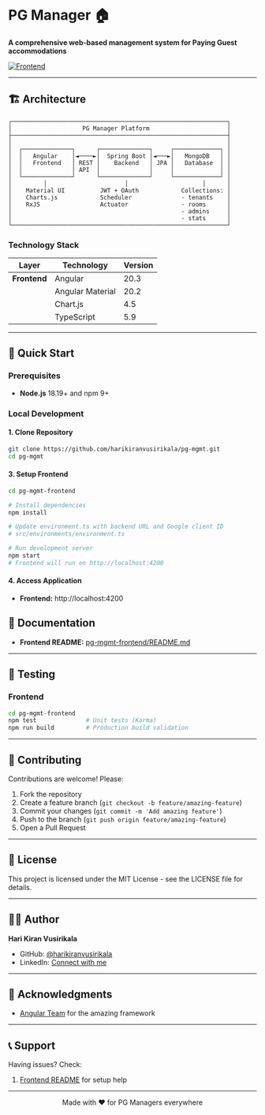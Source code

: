 # PG Manager 🏠

**A comprehensive web-based management system for Paying Guest accommodations**

[![Frontend](https://img.shields.io/badge/Frontend-Angular%2020-red?style=flat-square&logo=angular)](./pg-mgmt-frontend)

---

## 🏗️ Architecture

```
┌─────────────────────────────────────────────────────────────┐
│                    PG Manager Platform                      │
├─────────────────────────────────────────────────────────────┤
│                                                             │
│  ┌──────────────┐      ┌──────────────┐     ┌─────────────┐ │
│  │   Angular    │◄────►│  Spring Boot │◄───►│   MongoDB   │ │
│  │   Frontend   │ REST │    Backend   │ JPA │   Database  │ │
│  │              │ API  │              │     │             │ │
│  └──────────────┘      └──────────────┘     └─────────────┘ │
│         │                      │                     │      │
│    Material UI          JWT + OAuth            Collections: │
│    Charts.js            Scheduler              - tenants    │
│    RxJS                 Actuator               - rooms      │
│                                                - admins     │
│                                                - stats      │
└─────────────────────────────────────────────────────────────┘
```

### Technology Stack

| Layer | Technology | Version |
|-------|-----------|---------|
| **Frontend** | Angular | 20.3 |
| | Angular Material | 20.2 |
| | Chart.js | 4.5 |
| | TypeScript | 5.9 |
---

## 🚀 Quick Start

### Prerequisites

- **Node.js** 18.19+ and npm 9+

### Local Development

#### 1. Clone Repository
```bash
git clone https://github.com/harikiranvusirikala/pg-mgmt.git
cd pg-mgmt
```


#### 3. Setup Frontend
```bash
cd pg-mgmt-frontend

# Install dependencies
npm install

# Update environment.ts with backend URL and Google client ID
# src/environments/environment.ts

# Run development server
npm start
# Frontend will run on http://localhost:4200
```

#### 4. Access Application
- **Frontend:** http://localhost:4200

## 📖 Documentation

- **Frontend README:** [pg-mgmt-frontend/README.md](./pg-mgmt-frontend/README.md)

---

## 🧪 Testing

### Frontend
```bash
cd pg-mgmt-frontend
npm test              # Unit tests (Karma)
npm run build         # Production build validation
```


---

## 🤝 Contributing

Contributions are welcome! Please:

1. Fork the repository
2. Create a feature branch (`git checkout -b feature/amazing-feature`)
3. Commit your changes (`git commit -m 'Add amazing feature'`)
4. Push to the branch (`git push origin feature/amazing-feature`)
5. Open a Pull Request

---

## 📄 License

This project is licensed under the MIT License - see the LICENSE file for details.

---

## 👨‍💻 Author

**Hari Kiran Vusirikala**

- GitHub: [@harikiranvusirikala](https://github.com/harikiranvusirikala)
- LinkedIn: [Connect with me](https://www.linkedin.com/in/hari-kiran-vusirikala/)

---

## 🙏 Acknowledgments

- [Angular Team](https://angular.io) for the amazing framework

---

## 📞 Support

Having issues? Check:

1. [Frontend README](./pg-mgmt-frontend/README.md) for setup help

---

<p align="center">Made with ❤️ for PG Managers everywhere</p>

